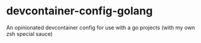 # devcontainer-config-golang

An opinionated devcontainer config for use with a go projects (with my own zsh special sauce)
